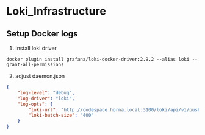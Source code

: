 # Loki_Infrastructure

## Setup Docker logs

1. Install loki driver
```
docker plugin install grafana/loki-docker-driver:2.9.2 --alias loki --grant-all-permissions
```


2. adjust daemon.json
```JSON
{
    "log-level": "debug",
    "log-driver": "loki",
    "log-opts": {
        "loki-url": "http://codespace.horna.local:3100/loki/api/v1/push",
        "loki-batch-size": "400"
    }
}

```